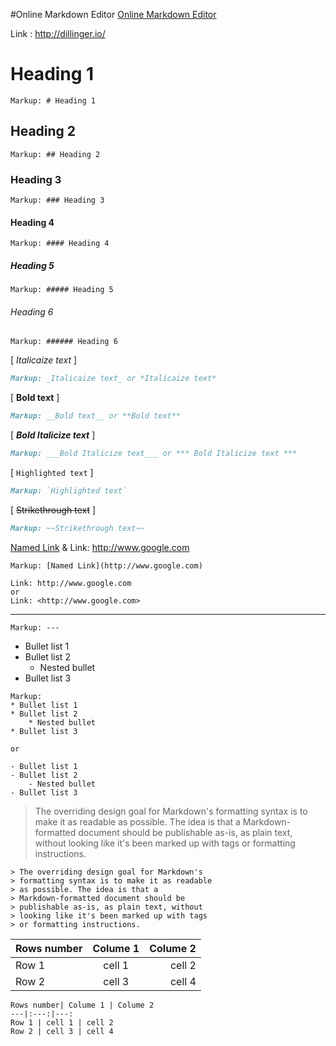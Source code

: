 #Online Markdown Editor
[Online Markdown Editor](http://dillinger.io/) 

Link : http://dillinger.io/

# Heading 1
```
Markup: # Heading 1
```
## Heading 2
```
Markup: ## Heading 2
```
### Heading 3
```
Markup: ### Heading 3
```
#### Heading 4
```
Markup: #### Heading 4
```
##### Heading 5

```
Markup: ##### Heading 5
```
###### Heading 6
```
Markup: ###### Heading 6
```
[ _Italicaize text_ ] 
```md
Markup: _Italicaize text_ or *Italicaize text*
```
[ __Bold text__ ]
```md
Markup: __Bold text__ or **Bold text**
```
[ ___Bold Italicize text___ ]
```md
Markup: ___Bold Italicize text___ or *** Bold Italicize text ***
```
[ `Highlighted text` ] 
```md
Markup: `Highlighted text`
```
[ ~~Strikethrough text~~ ] 
```md
Markup: ~~Strikethrough text~~
```

[Named Link](http://www.google.com) & Link: <http://www.google.com>
```
Markup: [Named Link](http://www.google.com)

Link: http://www.google.com 
or
Link: <http://www.google.com>
```

---
```
Markup: ---
```
* Bullet list 1
* Bullet list 2
    * Nested bullet
* Bullet list 3
```
Markup: 
* Bullet list 1
* Bullet list 2
    * Nested bullet
* Bullet list 3

or

- Bullet list 1
- Bullet list 2
    - Nested bullet
- Bullet list 3
```

> The overriding design goal for Markdown's
> formatting syntax is to make it as readable
> as possible. The idea is that a
> Markdown-formatted document should be
> publishable as-is, as plain text, without
> looking like it's been marked up with tags
> or formatting instructions.

```
> The overriding design goal for Markdown's
> formatting syntax is to make it as readable
> as possible. The idea is that a
> Markdown-formatted document should be
> publishable as-is, as plain text, without
> looking like it's been marked up with tags
> or formatting instructions.
```

Rows number| Colume 1 | Colume 2
---|:---:|---:
Row 1 | cell 1 | cell 2
Row 2 | cell 3 | cell 4


```
Rows number| Colume 1 | Colume 2
---|:---:|---:
Row 1 | cell 1 | cell 2
Row 2 | cell 3 | cell 4
```

